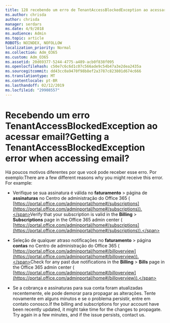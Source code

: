 ```yaml
---
title: 128 recebendo um erro de TenantAccessBlockedException ao acessar email?
ms.author: chrisda
author: chrisda
manager: serdars
ms.date: 4/9/2018
ms.audience: Admin
ms.topic: article
ROBOTS: NOINDEX, NOFOLLOW
localization_priority: Normal
ms.collection: Adm_O365
ms.custom: Adm_O365
ms.assetid: 20d69377-5244-4775-a489-acb0f838f095
ms.openlocfilehash: c50e7c6c6d1c07c566ade9c54b47a3e2dea2435a
ms.sourcegitcommit: dd43cc0a9470f98b8ef2a3787c823801d674c666
ms.translationtype: MT
ms.contentlocale: pt-BR
ms.lasthandoff: 02/12/2019
ms.locfileid: "29908557"
---
```

# <a name="getting-a-tenantaccessblockedexception-error-when-accessing-email"></a><span data-ttu-id="39620-102">Recebendo um erro TenantAccessBlockedException ao acessar email?</span><span class="sxs-lookup"><span data-stu-id="39620-102">Getting a TenantAccessBlockedException error when accessing email?</span></span>

<span data-ttu-id="39620-p101">Há poucos motivos diferentes por que você pode receber esse erro. Por exemplo:</span><span class="sxs-lookup"><span data-stu-id="39620-p101">There are a few different reasons why you might receive this error. For example:</span></span>
  
- <span data-ttu-id="39620-105">Verifique se sua assinatura é válida no **faturamento** \> página de **assinaturas** no Centro de administração do Office 365 ( [https://portal.office.com/adminportal/home#/subscriptions](https://portal.office.com/adminportal/home#/subscriptions)).</span><span class="sxs-lookup"><span data-stu-id="39620-105">Verify that your subscription is valid in the **Billing** \> **Subscriptions** page in the Office 365 admin center ( [https://portal.office.com/adminportal/home#/subscriptions](https://portal.office.com/adminportal/home#/subscriptions)).</span></span>
    
- <span data-ttu-id="39620-106">Seleção de qualquer atraso notificações no **faturamento** \> página **contas** no Centro de administração do Office 365 ( [https://portal.office.com/adminportal/home#/billoverview](https://portal.office.com/adminportal/home#/billoverview)).</span><span class="sxs-lookup"><span data-stu-id="39620-106">Check for any past due notifications in the **Billing** \> **Bills** page in the Office 365 admin center ( [https://portal.office.com/adminportal/home#/billoverview](https://portal.office.com/adminportal/home#/billoverview)).</span></span>
    
- <span data-ttu-id="39620-p102">Se a cobrança e assinaturas para sua conta foram atualizadas recentemente, ele pode demorar para propagar as alterações. Tente novamente em alguns minutos e se o problema persistir, entre em contato conosco.</span><span class="sxs-lookup"><span data-stu-id="39620-p102">If the billing and subscriptions for your account have been recently updated, it might take time for the changes to propagate. Try again in a few minutes, and if the issue persists, contact us.</span></span>
    

